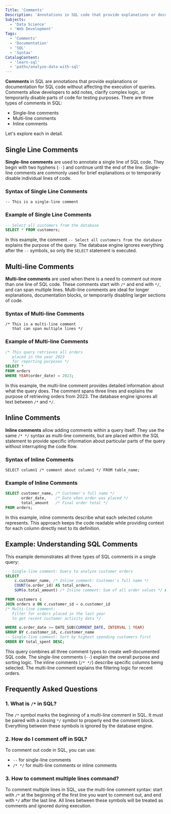 ```yaml
---
Title: 'Comments'
Description: 'Annotations in SQL code that provide explanations or documentation without affecting query execution.'
Subjects:
  - 'Data Science'
  - 'Web Development'
Tags:
  - 'Comments'
  - 'Documentation'
  - 'SQL'
  - 'Syntax'
CatalogContent:
  - 'learn-sql'
  - 'paths/analyze-data-with-sql'
---
```


**Comments** in SQL are annotations that provide explanations or documentation for SQL code without affecting the execution of queries. Comments allow developers to add notes, clarify complex logic, or temporarily disable parts of code for testing purposes. There are three types of comments in SQL:

- Single-line comments
- Multi-line comments
- Inline comments

Let's explore each in detail.

## Single Line Comments

**Single-line comments** are used to annotate a single line of SQL code. They begin with two hyphens (`--`) and continue until the end of the line. Single-line comments are commonly used for brief explanations or to temporarily disable individual lines of code.

### Syntax of Single Line Comments

```pseudo
-- This is a single-line comment
```

### Example of Single Line Comments

```sql
-- Select all customers from the database
SELECT * FROM customers;
```

In this example, the comment `-- Select all customers from the database` explains the purpose of the query. The database engine ignores everything after the `--` symbols, so only the `SELECT` statement is executed.

## Multi-line Comments

**Multi-line comments** are used when there is a need to comment out more than one line of SQL code. These comments start with `/*` and end with `*/`, and can span multiple lines. Multi-line comments are ideal for longer explanations, documentation blocks, or temporarily disabling larger sections of code.

### Syntax of Multi-line Comments

```pseudo
/* This is a multi-line comment
   that can span multiple lines */
```

### Example of Multi-line Comments

```sql
/* This query retrieves all orders
   placed in the year 2023
   for reporting purposes */
SELECT *
FROM orders
WHERE YEAR(order_date) = 2023;
```

In this example, the multi-line comment provides detailed information about what the query does. The comment spans three lines and explains the purpose of retrieving orders from 2023. The database engine ignores all text between `/*` and `*/`.

## Inline Comments

**Inline comments** allow adding comments within a query itself. They use the same `/* */` syntax as multi-line comments, but are placed within the SQL statement to provide specific information about particular parts of the query without interrupting the code flow.

### Syntax of Inline Comments

```pseudo
SELECT column1 /* comment about column1 */ FROM table_name;
```

### Example of Inline Comments

```sql
SELECT customer_name, /* Customer's full name */
       order_date,    /* Date when order was placed */
       total_amount   /* Final order total */
FROM orders;
```

In this example, inline comments describe what each selected column represents. This approach keeps the code readable while providing context for each column directly next to its definition.

## Example: Understanding SQL Comments

This example demonstrates all three types of SQL comments in a single query:

```sql
-- Single-line comment: Query to analyze customer orders
SELECT
    c.customer_name, /* Inline comment: Customer's full name */
    COUNT(o.order_id) AS total_orders,
    SUM(o.total_amount) /* Inline comment: Sum of all order values */ AS total_spent

FROM customers c
JOIN orders o ON c.customer_id = o.customer_id
/* Multi-line comment:
   Filter for orders placed in the last year
   to get recent customer activity data */

WHERE o.order_date >= DATE_SUB(CURRENT_DATE, INTERVAL 1 YEAR)
GROUP BY c.customer_id, c.customer_name
-- Single-line comment: Sort by highest spending customers first
ORDER BY total_spent DESC;
```

This query combines all three comment types to create well-documented SQL code. The single-line comments (`--`) explain the overall purpose and sorting logic. The inline comments (`/* */`) describe specific columns being selected. The multi-line comment explains the filtering logic for recent orders.

## Frequently Asked Questions

### 1. What is `/*` in SQL?

The `/*` symbol marks the beginning of a multi-line comment in SQL. It must be paired with a closing `*/` symbol to properly end the comment block. Everything between these symbols is ignored by the database engine.

### 2. How do I comment off in SQL?

To comment out code in SQL, you can use:

- `--` for single-line comments
- `/* */` for multi-line comments or inline comments

### 3. How to comment multiple lines command?

To comment multiple lines in SQL, use the multi-line comment syntax: start with `/*` at the beginning of the first line you want to comment out, and end with `*/` after the last line. All lines between these symbols will be treated as comments and ignored during execution.
